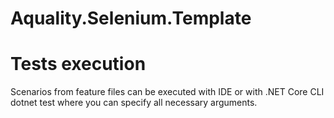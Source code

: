 # Aquality.Selenium.Template

# Tests execution
Scenarios from feature files can be executed with IDE or with .NET Core CLI dotnet test where you can specify all necessary arguments.
